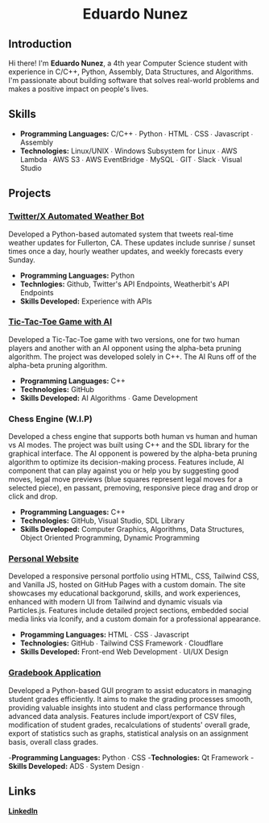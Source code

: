 <div align="center">

# Eduardo Nunez

</div>

## Introduction

Hi there! I'm **Eduardo Nunez**, a 4th year Computer Science student with experience in C/C++, Python, Assembly, Data Structures, and Algorithms. I'm passionate about building software that solves real-world problems and makes a positive impact on people's lives.

## Skills

- **Programming Languages:** C/C++ ∙ Python ∙ HTML ∙ CSS ∙ Javascript ∙ Assembly 
- **Technologies:** Linux/UNIX ∙ Windows Subsystem for Linux ∙ AWS Lambda ∙ AWS S3 ∙ AWS EventBridge ∙
MySQL ∙ GIT ∙ Slack ∙ Visual Studio

## Projects

### [Twitter/X Automated Weather Bot](https://github.com/eddayyy/WeatherFul-Bot) 

Developed a Python-based automated system that tweets real-time weather updates for Fullerton, CA. These updates include sunrise / sunset times once a day, hourly weather updates, and weekly forecasts every Sunday. 

- **Programming Languages:** Python
- **Technlogies:** Github, Twitter's API Endpoints, Weatherbit's API Endpoints
- **Skills Developed:** Experience with APIs

### [Tic-Tac-Toe Game with AI](https://github.com/eddayyy/TicTacToe)

Developed a Tic-Tac-Toe game with two versions, one for two human players and another with an AI opponent using the alpha-beta pruning algorithm. The project was developed solely in C++. The AI Runs off of the alpha-beta pruning algorithm.

- **Programming Languages:** C++
- **Technologies:** GitHub
- **Skills Developed:** AI Algorithms ∙ Game Development

### Chess Engine (W.I.P)

Developed a chess engine that supports both human vs human and human vs AI modes. The project was built using C++ and the SDL library for the graphical interface. The AI opponent is powered by the alpha-beta pruning algorithm to optimize its decision-making process. Features include, AI component that can play against you or help you by suggesting good moves, legal move previews (blue squares represent legal moves for a selected piece), en passant, premoving, responsive piece drag and drop or click and drop. 

- **Programming Languages:** C++
- **Technologies:** GitHub, Visual Studio, SDL Library
- **Skills Developed:** Computer Graphics, Algorithms, Data Structures, Object Oriented Programming, Dynamic Programming 


### [Personal Website](https://github.com/eddayyy/personal-website)

Developed a responsive personal portfolio using HTML, CSS, Tailwind CSS, and Vanilla JS, hosted on GitHub Pages with a custom domain. The site showcases my educational backgorund, skills, and work experiences, enhanced with modern UI from Tailwind and dynamic visuals via Particles.js. Features include detailed project sections, embedded social media links via Iconify, and a custom domain for a professional appearance.

- **Progamming Languages:** HTML ∙ CSS ∙ Javascript
- **Technologies:** GitHub ∙ Tailwind CSS Framework ∙ Cloudflare 
- **Skills Developed:** Front-end Web Development ∙ UI/UX Design  

### [Gradebook Application](https://github.com/eddayyy/Gradebook-Application)

Developed a Python-based GUI program to assist educators in managing student grades efficiently. It aims to make the grading processes smooth, providing valuable insights into student and class performance through advanced data analysis. Features include import/export of CSV files, modification of student grades, recalculations of students' overall grade, export of statistics such as graphs, statistical analysis on an assignment basis, overall class grades. 

-**Programming Languages:** Python ∙ CSS 
-**Technologies:** Qt Framework 
-**Skills Developed:** ADS ∙ System Design ∙ 

## Links
[**LinkedIn**](https://www.linkedin.com/in/eduardong/)
